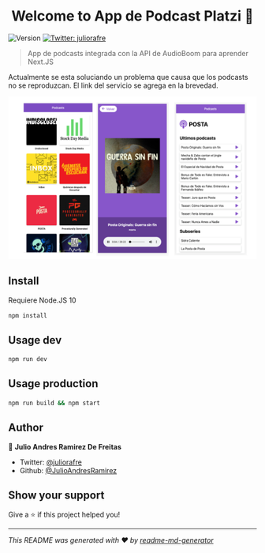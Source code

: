 <h1 align="center">Welcome to App de Podcast Platzi 👋</h1>
<p>
  <img alt="Version" src="https://img.shields.io/badge/version-1.0.0-blue.svg?cacheSeconds=2592000" />
  <a href="https://twitter.com/juliorafre">
    <img alt="Twitter: juliorafre" src="https://img.shields.io/twitter/follow/juliorafre.svg?style=social" target="_blank" />
  </a>
</p>

> App de podcasts integrada con la API de AudioBoom para aprender Next.JS

Actualmente se esta soluciando un problema que causa que los podcasts no se reproduzcan. El link del servicio se agrega en la brevedad.

![Captura de la App](./.readme-static/Frame.png)

## Install

Requiere Node.JS 10

```sh
npm install
```

## Usage dev

```sh
npm run dev
```

## Usage production

```sh
npm run build && npm start
```

## Author

👤 **Julio Andres Ramirez De Freitas**

-   Twitter: [@juliorafre](https://twitter.com/juliorafre)
-   Github: [@JulioAndresRamirez](https://github.com/JulioAndresRamirez)

## Show your support

Give a ⭐️ if this project helped you!

---

_This README was generated with ❤️ by [readme-md-generator](https://github.com/kefranabg/readme-md-generator)_
